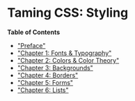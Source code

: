 # Taming CSS: Styling

**Table of Contents**

  * ["Preface"](preface.md)
  * ["Chapter 1: Fonts & Typography"](chapter1.md)
  * ["Chapter 2: Colors & Color Theory"](chapter2.md)
  * ["Chapter 3: Backgrounds"](chapter3.md)
  * ["Chapter 4: Borders"](chapter4.md)
  * ["Chapter 5: Forms"](chapter5.md)
  * ["Chapter 6: Lists"](chapter6.md)

<!---
Dropdown menus with :hover
Overflow (here or in Layout?)
-->
